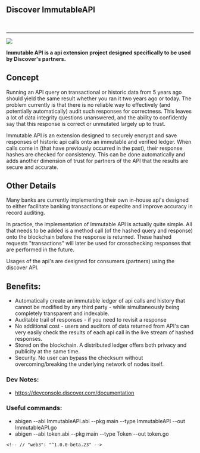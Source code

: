 Discover ImmutableAPI
---
<br/><hr/>
<img src="http://emilytlam.com/ImmutableAPI.png"/>

<b>Immutable API is a api extension project designed specifically to be used by Discover's partners.
</b>

## Concept

Running an API query on transactional or historic data from 5 years ago should yield the same result whether you ran it two years ago or today. The problem currently is that there is no reliable way to effectively (and potentially automatically) audit such responses for correctness. This leaves a lot of data integrity questions unanswered, and the ability to confidently say that this response is correct or unmutated largely up to trust.

Immutable API is an extension designed to securely encrypt and save responses of historic api calls onto an immutable and verified ledger. When calls come in (that have previously occurred in the past), their response hashes are checked for consistency. This can be done automatically and adds another dimension of trust for partners of the API that the results are secure and accurate.

## Other Details 

Many banks are currently implementing their own in-house api's designed to either facilitate banking transactions or expedite and improve accuracy in record auditing.

In practice, the implementation of Immutable API is actually quite simple. All that needs to be added is a method call (of the hashed query and response) onto the blockchain before the response is returned. These hashed requests "transactions" will later be used for crosschecking responses that are performed in the future.

Usages of the api's are designed for consumers (partners) using the discover API.

## Benefits:
* Automatically create an immutable ledger of api calls and history that cannot be modified by any third party - while simultaneously being completely transparent and indexable.
* Auditable trail of responses - if you need to revisit a response
* No additional cost - users and auditors of data returned from API's can very easily check the results of each api call in the live stream of hashed responses.
* Stored on the blockchain. A distributed ledger offers both privacy and publicity at the same time.
* Security. No user can bypass the checksum without overcoming/breaking the underlying network of nodes itself. 


### Dev Notes:

* https://devconsole.discover.com/documentation


### Useful commands:
* abigen --abi ImmutableAPI.abi --pkg main --type ImmutableAPI --out ImmutableAPI.go
* abigen --abi token.abi --pkg main --type Token --out token.go


<!--
### Useful links
* https://ethereum.stackexchange.com/questions/6650/how-to-get-ether-on-public-testnet
* https://medium.com/taipei-ethereum-meetup/deploy-solidity-code-on-ropsten-test-net-a93ceb16dc4e
* https://ethereum.stackexchange.com/questions/11495/best-way-to-test-a-smart-contract
* https://github.com/ethereum/go-ethereum/wiki/Native-DApps:-Go-bindings-to-Ethereum-contracts
* https://ethereum.stackexchange.com/questions/23388/execute-function-on-ropsten-tesnet-thru-geth-adapt-truffle-console-testrpc-comm
-->


    <!-- // "web3": "^1.0.0-beta.23" -->